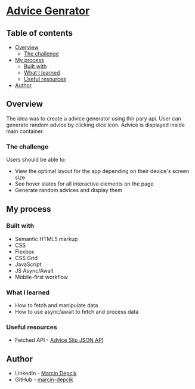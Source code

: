 # [Advice Genrator](https://marcin-depcik.github.io/advice-generator/)

## Table of contents

-   [Overview](#overview)
    -   [The challenge](#the-challenge)
-   [My process](#my-process)
    -   [Built with](#built-with)
    -   [What I learned](#what-i-learned)
    -   [Useful resources](#useful-resources)
-   [Author](#author)

## Overview

The idea was to create a advice generator using thir pary api. User can generate random advice by clicking dice icon. Advice is displayed inside main container.

### The challenge

Users should be able to:

-   View the optimal layout for the app depending on their device's screen size
-   See hover states for all interactive elements on the page
-   Generate random advices and display them

## My process

### Built with

-   Semantic HTML5 markup
-   CSS
-   Flexbox
-   CSS Grid
-   JavaScript
-   JS Async/Await
-   Mobile-first workflow

### What I learned

-   How to fetch and manipulate data
-   How to use async/await to fetch and process data

### Useful resources

-   Fetched API - [Advice Slip JSON API](https://api.adviceslip.com/)

## Author

-   LinkedIn - [Marcin Depcik](https://linkedin.com/in/marcindepcik)
-   GitHub - [marcin-depcik](https://github.com/marcin-depcik)
